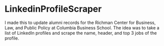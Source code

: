# LinkedinProfileScraper
I made this to update alumni records for the Richman Center for Business, Law, and Public Policy at Columbia Business School. The idea was to take a list of LinkedIn profiles and scrape the name, header, and top 3 jobs of the profile.
